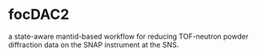 # focDAC2
a state-aware mantid-based workflow for reducing TOF-neutron powder diffraction data on the SNAP instrument at the SNS.
